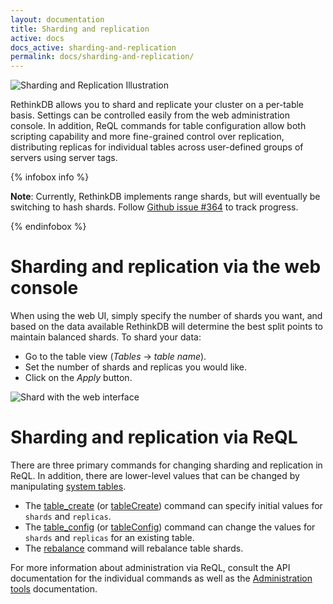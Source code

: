 ```yaml
---
layout: documentation
title: Sharding and replication
active: docs
docs_active: sharding-and-replication
permalink: docs/sharding-and-replication/
---
```


<img alt="Sharding and Replication Illustration" class="api_command_illustration"
    src="/assets/images/docs/api_illustrations/shard-and-replicate.png" />

RethinkDB allows you to shard and replicate your cluster on a per-table basis. Settings can be controlled easily from the web administration console. In addition, ReQL commands for table configuration allow both scripting capability and more fine-grained control over replication, distributing replicas for individual tables across user-defined groups of servers using server tags.

{% infobox info %}

__Note__: Currently, RethinkDB implements range shards, but will eventually be
switching to hash shards. Follow [Github issue #364][gh364] to track progress.

[gh364]: https://github.com/rethinkdb/rethinkdb/issues/364

{% endinfobox %}

# Sharding and replication via the web console #

When using the web UI, simply specify the number of shards you want, and based on the data available RethinkDB will determine the best split points to maintain balanced shards. To shard your data:

- Go to the table view (_Tables_ &rarr; _table name_).
- Set the number of shards and replicas you would like.
- Click on the _Apply_ button.

![Shard with the web interface](/assets/images/docs/administration/shard.png)

# Sharding and replication via ReQL #

There are three primary commands for changing sharding and replication in ReQL. In addition, there are lower-level values that can be changed by manipulating [system tables](/docs/system-tables/).


* The [table_create](/api/python/table_create) (or [tableCreate](/api/javascript/table_create)) command can specify initial values for `shards` and `replicas`.
* The [table_config](/api/python/table_config) (or [tableConfig](/api/javascript/table_config)) command can change the values for `shards` and `replicas` for an existing table.
* The [rebalance](/api/python/rebalance) command will rebalance table shards.

For more information about administration via ReQL, consult the API documentation for the individual commands as well as the [Administration tools](/docs/administration-tools/) documentation.

